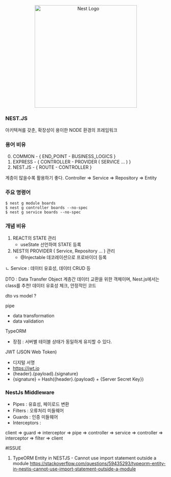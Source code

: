 <p align="center">
  <a href="http://nestjs.com/" target="blank"><img src="https://nestjs.com/img/logo_text.svg" width="320" alt="Nest Logo" /></a>
</p>

### NEST.JS

아키텍쳐를 갖춘, 확장성이 용이한 NODE 환경의 프레임워크


### 용어 비유
0. COMMON - { END_POINT - BUSINESS_LOGICS }
1. EXPRESS - { CONTROLLER - PROVIDER ( SERVICE ... ) }
2. NEST.JS - { ROUTE - CONTROLLER }

계층이 많을수록 활용하기 좋다.
Controller => Service => Repository => Entity

### 주요 명령어

```shell
$ nest g module boards
$ nest g controller boards --no-spec
$ nest g service boards --no-spec
```

### 개념 비유
1. REACT의 STATE 관리
    - useState 선언하여 STATE 등록
2. NEST의 PROVIDER ( Service, Repository ... ) 관리
    - @Injectable 데코레이션으로 프로바이더 등록


ㄴ Service : 데이터 유효성, 데이터 CRUD 등

DTO : Data Transfer Object
계층간 데이터 교환을 위한 객체이며, Nest.js에서는 class를 추천!
데이터 유효성 체크, 안정적인 코드

dto vs model ?

pipe
- data transformation
- data validation

TypeORM
- 장점 : 서버별 테이블 상태가 동일하게 유지할 수 있다.

JWT (JSON Web Token)
- 디지털 서명
- https://jwt.io
- {header}.{payload}.{signature}
- {signature} = Hash({header}.{payload} + {Server Secret Key})

### NestJs Middleware
- Pipes : 유효성, 페이로드 변환
- Filters : 오류처리 미들웨어
- Guards : 인증 미들웨어
- Interceptors : 

client => guard => interceptor => pipe => controller => service 
=> controller => interceptor => filter => client

#ISSUE

1. TypeORM Entity in NESTJS - Cannot use import statement outside a module
https://stackoverflow.com/questions/59435293/typeorm-entity-in-nestjs-cannot-use-import-statement-outside-a-module